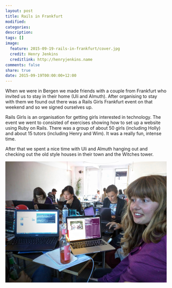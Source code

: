```yaml
---
layout: post
title: Rails in Frankfurt
modified:
categories: 
description:
tags: []
image:
  feature: 2015-09-19-rails-in-frankfurt/cover.jpg
  credit: Henry Jenkins
  creditlink: http://henryjenkins.name
comments: false
share: true
date: 2015-09-19T00:00:00+12:00
---
```


When we were in Bergen we made friends with a couple from Frankfurt who invited
us to stay in their home (Uli and Almuth). After organising to stay with them
we found out there was a Rails Girls Frankfurt event on that weekend and so we
signed ourselves up.

Rails Girls is an organisation for getting girls interested in technology. The
event we went to consisted of exercises showing how to set up a website using
Ruby on Rails. There was a group of about 50 girls (including Holly) and about
15 tutors (including Henry and Wim). It was a really fun, intense time.

After that we spent a nice time with Uli and Almuth hanging out and checking
out the old style houses in their town and the Witches tower.

<img src="/images/2015-09-19-rails-in-frankfurt/IMG_20150919_170813.jpg">
